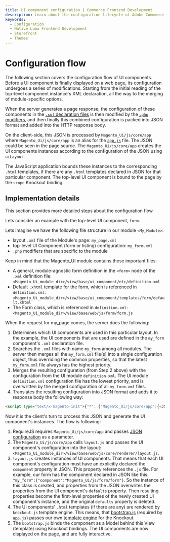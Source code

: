 ```yaml
---
title: UI component configuration | Commerce Frontend Development
description: Learn about the configuration lifecycle of Adobe Commerce and Magento Open Source UI components at runtime.
keywords:
  - Configuration
  - Native Luma Frontend Development
  - Storefront
  - Themes
---
```


# Configuration flow

The following section covers the configuration flow of UI components. Before a UI component is finally displayed on a web page, its configuration undergoes a series of modifications. Starting from the initial reading of the top-level component instance's XML declaration, all the way to the merging of module-specific options.

When the server generates a page response, the configuration of these components in the [`.xml` declaration files](xml-declaration.md) is then modified by the [`.php` modifiers](modifier.md), and then finally this combined configuration is packed into JSON format and added into the HTTP response body.

On the client-side, this JSON is processed by `Magento_Ui/js/core/app` where `Magento_Ui/js/core/app` is an alias for the [`app.js`](https://github.com/magento/magento2/blob/2.4/app/code/Magento/Ui/view/base/web/js/core/app.js) file. The JSON could be seen in the page source. The `Magento_Ui/js/core/app` creates the UI components instances according to the configuration of the JSON using `uiLayout`.

The JavaScript application bounds these instances to the corresponding `.html` templates, if there are any `.html` templates declared in JSON for that particular component. The top-level UI component is bound to the page by the `scope` Knockout binding.

## Implementation details

This section provides more detailed steps about the configuration flow.

Lets consider an example with the top-level UI component, `form`.

Lets imagine we have the following file structure in our module `<My_Module>`:

-  layout `.xml` file of the Module's page: `my_page.xml`
-  top-level UI Component (form or listing) configuration: `my_form.xml`
-  `.php` modifiers that are specific to the module

Keep in mind that the Magento_UI module contains these important files:

-  A general, module-agnostic form definition in the `<form>` node of the `.xml` definition file: `<Magento_Ui_module_dir>/view/base/ui_component/etc/definition.xml`
-  Default `.xhtml` template for the form, which is referenced in `definition.xml`: `<Magento_Ui_module_dir>/view/base/ui_component/templates/form/default.xhtml`
-  The Form class, which is referenced in `definition.xml`: `<Magento_Ui_module_dir>/view/base/web/js/form/form.js`

When the request for my_page comes, the server does the following:

1. Determines which UI components are used in this particular layout. In the example, the UI components that are used are defined in the `my_form` component's `.xml` declaration file.
1. Searches the `.xml` files with name `my_form` among all modules. The server then merges all the `my_form.xml` file(s) into a single configuration object, thus overriding the common properties, so that the latest `my_form.xml` file always has the highest priority.
1. Merges the resulting configuration (from Step 2 above) with the configuration from the UI module `definition.xml`. The UI module `definition.xml` configuration file has the lowest priority, and is overwritten by the merged configuration of all `my_form.xml` files.
1. Translates the resulting configuration into JSON format and adds it to response body the following way:

```html
<script type="text/x-magento-init">{"*": {"Magento_Ui/js/core/app":{<JSON_configuration>}}}</script>
```

Now it is the client's turn to process this JSON and generate the UI component's instances. The flow is following:

1. RequireJS requires `Magento_Ui/js/core/app` and passes [JSON configuration](../../javascript/init.md#declarative-notation) as a parameter.
1. The `Magento_Ui/js/core/app` calls `layout.js` and passes the UI component's configuration into the layout: `<Magento_Ui_module_dir>/view/base/web/js/core/renderer/layout.js`.
1. `layout.js` creates instances of UI components. That means that each UI component's configuration must have an explicitly declared the `component` property in JSON. This property references the `.js` file. For example, our form has the component declared in JSON like this: `"my_form":{"component":"Magento_Ui/js/form/form"}`. So the instance of this class is created, and properties from the JSON overwrites the properties from the UI component's `defaults` property. Then resulting properties become the first-level properties of the newly created UI component's instance, and the original `defaults` property is deleted.
1. The UI components' `.html` templates (if there are any) are rendered by `knockout.js` template engine. This means, that [bootstrap.js](https://github.com/magento/magento2/blob/2.4/app/code/Magento/Ui/view/base/web/js/lib/knockout/bootstrap.js) (required by `app.js`) passes our own [template engine](https://github.com/magento/magento2/blob/2.4/app/code/Magento/Ui/view/base/web/js/lib/knockout/template/engine.js) for the Knockout.
1. The `bootstrap.js` binds the component as a Model behind this View (template) using Knockout bindings. The UI components are now displayed on the page, and are fully interactive.
